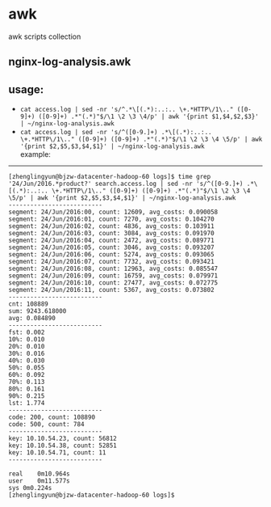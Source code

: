 # awk
awk scripts collection

## nginx-log-analysis.awk
usage:  
--------
* `cat access.log | sed -nr 's/^.*\[(.*):..:.. \+.*HTTP\/1\.." ([0-9]+) ([0-9]+) .*"(.*)"$/\1 \2 \3 \4/p' | awk '{print $1,$4,$2,$3}' | ~/nginx-log-analysis.awk`  
* `cat access.log | sed -nr 's/^([0-9.]+) .*\[(.*):..:.. \+.*HTTP\/1\.." ([0-9]+) ([0-9]+) .*"(.*)"$/\1 \2 \3 \4 \5/p' | awk '{print $2,$5,$3,$4,$1}' | ~/nginx-log-analysis.awk`  
example:  
--------
```
[zhenglingyun@bjzw-datacenter-hadoop-60 logs]$ time grep '24/Jun/2016.*product?' search.access.log | sed -nr 's/^([0-9.]+) .*\[(.*):..:.. \+.*HTTP\/1\.." ([0-9]+) ([0-9]+) .*"(.*)"$/\1 \2 \3 \4 \5/p' | awk '{print $2,$5,$3,$4,$1}' | ~/nginx-log-analysis.awk
--------------------------
segment: 24/Jun/2016:00, count: 12609, avg_costs: 0.090058
segment: 24/Jun/2016:01, count: 7270, avg_costs: 0.104270
segment: 24/Jun/2016:02, count: 4836, avg_costs: 0.103911
segment: 24/Jun/2016:03, count: 3084, avg_costs: 0.091970
segment: 24/Jun/2016:04, count: 2472, avg_costs: 0.089771
segment: 24/Jun/2016:05, count: 3046, avg_costs: 0.093207
segment: 24/Jun/2016:06, count: 5274, avg_costs: 0.093065
segment: 24/Jun/2016:07, count: 7732, avg_costs: 0.093421
segment: 24/Jun/2016:08, count: 12963, avg_costs: 0.085547
segment: 24/Jun/2016:09, count: 16759, avg_costs: 0.079971
segment: 24/Jun/2016:10, count: 27477, avg_costs: 0.072775
segment: 24/Jun/2016:11, count: 5367, avg_costs: 0.073802
--------------------------
cnt: 108889
sum: 9243.618000
avg: 0.084890
--------------------------
fst: 0.002
10%: 0.010
20%: 0.010
30%: 0.016
40%: 0.030
50%: 0.055
60%: 0.092
70%: 0.113
80%: 0.161
90%: 0.215
lst: 1.774
--------------------------
code: 200, count: 108890
code: 500, count: 784
--------------------------
key: 10.10.54.23, count: 56812
key: 10.10.54.38, count: 52851
key: 10.10.54.71, count: 11
--------------------------

real    0m10.964s
user    0m11.577s
sys 0m0.224s
[zhenglingyun@bjzw-datacenter-hadoop-60 logs]$
```
